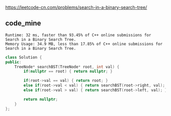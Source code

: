 
https://leetcode-cn.com/problems/search-in-a-binary-search-tree/

## code_mine 

```
Runtime: 32 ms, faster than 93.45% of C++ online submissions for Search in a Binary Search Tree.
Memory Usage: 34.9 MB, less than 17.85% of C++ online submissions for Search in a Binary Search Tree.
```

```cpp
class Solution {
public:
    TreeNode* searchBST(TreeNode* root, int val) {
        if(nullptr == root) { return nullptr; }

        if(root->val == val) { return root; }
        else if(root->val < val) { return searchBST(root->right, val); }
        else if(root->val > val) { return searchBST(root->left, val); }

        return nullptr;
    }
};
```